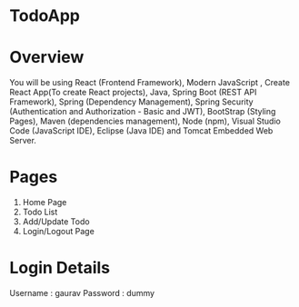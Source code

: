 # TodoApp

# Overview

You will be using React (Frontend Framework), Modern JavaScript , Create React App(To create React projects), Java, Spring Boot (REST API Framework), Spring (Dependency Management), Spring Security (Authentication and Authorization - Basic and JWT), BootStrap (Styling Pages), Maven (dependencies management), Node (npm), Visual Studio Code (JavaScript IDE), Eclipse (Java IDE) and Tomcat Embedded Web Server.

# Pages

1. Home Page
2. Todo List
3. Add/Update Todo
4. Login/Logout Page

# Login Details

Username : gaurav
Password : dummy